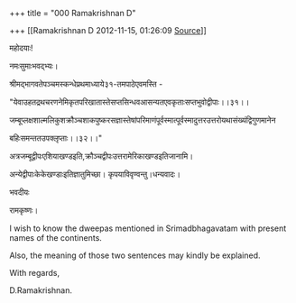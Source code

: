 +++
title = "000 Ramakrishnan D"

+++
[[Ramakrishnan D	2012-11-15, 01:26:09 [Source](https://groups.google.com/g/samskrita/c/Un8AzJt2Rts)]]



महोदयाः!

नमःसुमाःभवद्भ्यः।

श्रीमद्भागवतेपञ्चमस्कन्धेप्रथमाध्य‍ाये३१-तमपाठेएवमस्ति -

"येवाउहतद्रथचरण‍नेमिकृतपरिखातास्तेसप्तसिन्धवआसन्यतएवकृताःसप्तभुवोद्वीपाः।।३१।।

जम्बूप्लक्ष‍शाल्मलिकुशक्रौञ्चशाकपुष्करसज्ञास्तेषांपरिमाणंपूर्वस्मात्पूर्वस्मादुत्तरउत्तरोयथासंख्यंद्विगुणमानेन

बहिःसमन्त‍तउपक्लृप्ताः।।३२।।"

अत्रजम्बूद्वीपःएशियाखण्डइति,क्रौञ्चद्वीपःउत्तरामेरिकाखण्डइतिजानामि।

अन्येद्वीपाःकेकेखण्डाःइतिज्ञातुमिच्छा।
कृपयाविवृण्वन्तु।धन्यवादः।

भवदीयः

रामकृष्णः।

  

I wish to know the dweepas mentioned in Srimadbhagavatam with present names of the continents.

Also, the meaning of those two sentences may kindly be explained.

With regards,

D.Ramakrishnan.

  

